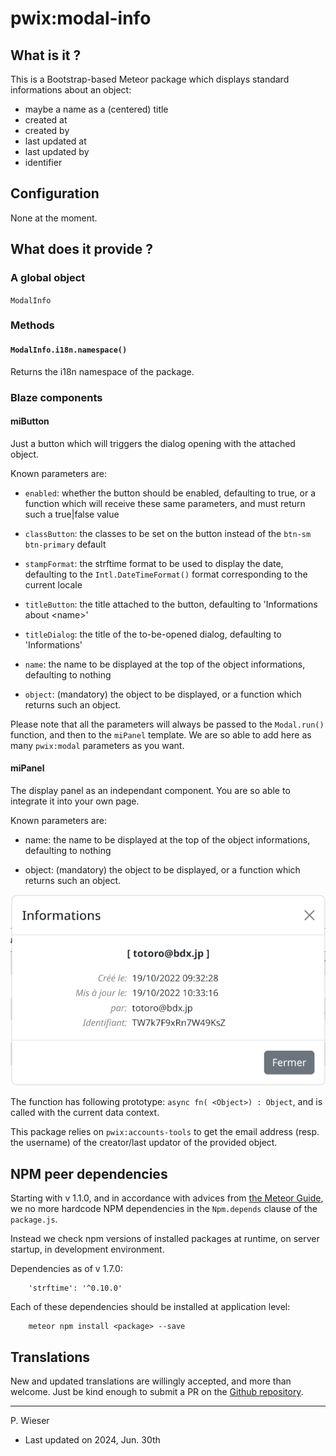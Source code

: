 # pwix:modal-info

## What is it ?

This is a Bootstrap-based Meteor package which displays standard informations about an object:

- maybe a name as a (centered) title
- created at
- created by
- last updated at
- last updated by
- identifier

## Configuration

None at the moment.

## What does it provide ?

### A global object

`ModalInfo`

### Methods

#### `ModalInfo.i18n.namespace()`

Returns the i18n namespace of the package.

### Blaze components

#### miButton

Just a button which will triggers the dialog opening with the attached object.

Known parameters are:

- `enabled`: whether the button should be enabled, defaulting to true, or a function which will receive these same parameters, and must return such a true|false value

- `classButton`: the classes to be set on the button instead of the `btn-sm btn-primary` default

- `stampFormat`: the strftime format to be used to display the date,
   defaulting to the `Intl.DateTimeFormat()` format corresponding to the current locale

- `titleButton`: the title attached to the button, defaulting to 'Informations about &lt;name&gt;'

- `titleDialog`: the title of the to-be-opened dialog, defaulting to 'Informations'

- `name`: the name to be displayed at the top of the object informations, defaulting to nothing

- `object`: (mandatory) the object to be displayed, or a function which returns such an object.

Please note that all the parameters will always be passed to the `Modal.run()` function, and then to the `miPanel` template. We are so able to add here as many `pwix:modal` parameters as you want.

#### miPanel

The display panel as an independant component. You are so able to integrate it into your own page.

Known parameters are:

- name: the name to be displayed at the top of the object informations, defaulting to nothing

- object: (mandatory) the object to be displayed, or a function which returns such an object.

![Informations](/maintainer/png/informations.png)

The function has following prototype: `async fn( <Object>) : Object`, and is called with the current data context.

This package relies on `pwix:accounts-tools` to get the email address (resp. the username) of the creator/last updator of the provided object.

## NPM peer dependencies

Starting with v 1.1.0, and in accordance with advices from [the Meteor Guide](https://guide.meteor.com/writing-atmosphere-packages.html#peer-npm-dependencies), we no more hardcode NPM dependencies in the `Npm.depends` clause of the `package.js`.

Instead we check npm versions of installed packages at runtime, on server startup, in development environment.

Dependencies as of v 1.7.0:
```
    'strftime': '^0.10.0'
```
Each of these dependencies should be installed at application level:
```
    meteor npm install <package> --save
```

## Translations

New and updated translations are willingly accepted, and more than welcome. Just be kind enough to submit a PR on the [Github repository](https://github.com/trychlos/pwix-modal-info/pulls).

---
P. Wieser
- Last updated on 2024, Jun. 30th
